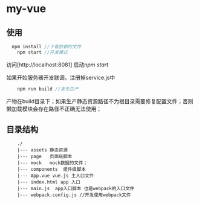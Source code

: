 my-vue
===

## 使用
```js
  npm install //下载依赖的文件
	npm start //开发模式
```
访问[http://localhost:8081]
启动*npm start* 

如果开始服务器开发联调，注册掉service.js中

```js
	npm run build //发布生产
```
产物在build目录下；如果生产静态资源路径不为根目录需要修复配置文件；否则懒加载模块会存在路径不正确无法使用；


## 目录结构
```
	./
    |--- assets 静态资源
    |--- page   页面级脚本
    |--- mock 	mock数据的文件；
    |--- components  组件级脚本
    |--- App.vue vue.js 主入口文件
    |--- index.html app 入口
    |--- main.js  app入口脚本 也是webpack的入口文件
    |--- webpack.config.js //开发使用webpack文件
    
```
